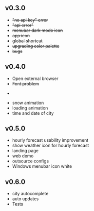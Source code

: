 ## v0.3.0
* ~~"no api key" error~~
* ~~"api error"~~
* ~~menubar dark mode icon~~
* ~~app icon~~
* ~~global shortcut~~
* ~~upgrading color palette~~
* ~~bugs~~

## v0.4.0
* Open external browser
* ~~Font problem~~
* ~~~"no internet connection" error~~
* snow animation
* loading animation
* time and date of city

## v0.5.0
* hourly forecast usability improvement
* show weather icon for hourly forecast
* landing page
* web demo
* outsource configs
* Windows menubar icon white

## v0.6.0
* city autocomplete
* auto updates
* Tests
